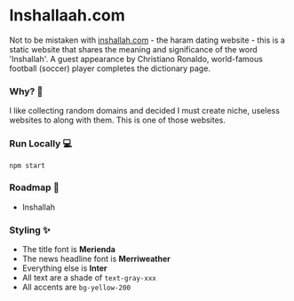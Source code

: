 # Inshallaah.com

Not to be mistaken with [inshallah.com](https://inshallah.com/en/) - the haram dating website - this is a static website that shares the meaning and significance of the word 'Inshallah'. A guest appearance by Christiano Ronaldo, world-famous football (soccer) player completes the dictionary page.

### Why? 🤔

I like collecting random domains and decided I must create niche, useless websites to along with them. This is one of those websites.

### Run Locally 💻

`npm start`

### Roadmap 🔮

- Inshallah

### Styling ✨

- The title font is **Merienda**
- The news headline font is **Merriweather**
- Everything else is **Inter**
- All text are a shade of `text-gray-xxx`
- All accents are `bg-yellow-200`
